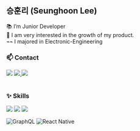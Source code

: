 ## 승훈리 (Seunghoon Lee)
📚 I’m Junior Developer<br />
🔎 I am very interested in the growth of my product. <br />
⌁⌁ I majored in Electronic-Engineering<br />


### 📫 Contact
<img src="https://img.shields.io/badge/📞 010--7203--6543-brightgreen?style=flat-square&logo=" />
<a href="[https://aspiring-property-bd1.notion.site/e802d747545349bda2257c9c06d5424f](https://velog.io/@hoon0123)" style="display: inline">
    <img src="https://img.shields.io/badge/Blog-20C997?style=flat-square&logo=Storyblok&logoColor=white" />
</a>
<a href="mailto:932174@gmail.com" style="display: inline">
    <img src="https://img.shields.io/badge/Gmail-EA4335?style=flat-square&logo=Gmail&logoColor=white" />
</a>


<br>
<br>


### ✨ Skills
<p>
<img src="https://img.shields.io/badge/React-61DAFB?style=flat-square&logo=React&logoColor=black"/>
<img src="https://img.shields.io/badge/JavaScript-F7DF1E?style=flat-square&logo=JavaScript&logoColor=black"/>
<img src="https://img.shields.io/badge/TypeScript-3178C6?style=flat-square&logo=TypeScript&logoColor=white"/>


![GraphQL](https://img.shields.io/badge/-GraphQL-E10098?style=for-the-badge&logo=graphql&logoColor=white)
![React Native](https://img.shields.io/badge/react_native-%2320232a.svg?style=for-the-badge&logo=react&logoColor=%2361DAFB)
</p>

